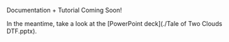 Documentation + Tutorial Coming Soon!

In the meantime, take a look at the [PowerPoint deck](./Tale of Two Clouds DTF.pptx).

